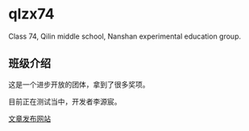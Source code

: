 # qlzx74

Class 74, Qilin middle school, Nanshan experimental education group.


## 班级介绍

这是一个进步开放的团体，拿到了很多奖项。

目前正在测试当中，开发者李源宸。

[文章发布网站](https://210400.xyz/)


